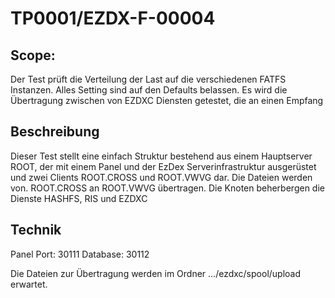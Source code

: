 # TP0001/EZDX-F-00004

## Scope:

Der Test prüft die Verteilung der Last auf die verschiedenen FATFS Instanzen. Alles Setting sind auf den Defaults belassen. Es wird die Übertragung zwischen von EZDXC Diensten getestet, die an einen Empfang

## Beschreibung

Dieser Test stellt eine einfach Struktur bestehend aus einem Hauptserver ROOT, der mit einem Panel und der EzDex Serverinfrastruktur ausgerüstet und zwei Clients ROOT.CROSS und ROOT.VWVG dar. Die Dateien werden von. ROOT.CROSS an ROOT.VWVG übertragen. 
Die Knoten beherbergen die Dienste HASHFS, RIS und EZDXC

## Technik

Panel Port: 30111
Database: 30112

Die Dateien zur Übertragung werden im Ordner .../ezdxc/spool/upload erwartet.